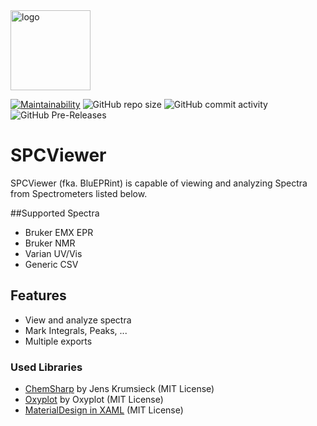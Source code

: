 <img src="https://raw.githubusercontent.com/JensKrumsieck/BluEPRint2/chemsharp/SPCViewer.WPF/Resources/spc_icon.ico" alt="logo" width="128"/>

[![Maintainability](https://api.codeclimate.com/v1/badges/8da3cda66ed7e6c4e0af/maintainability)](https://codeclimate.com/github/JensKrumsieck/BluEPRint2/maintainability)
![GitHub repo size](https://img.shields.io/github/repo-size/JensKrumsieck/BluEPRint2)
![GitHub commit activity](https://img.shields.io/github/commit-activity/y/JensKrumsieck/BluEPRint2)
![GitHub Pre-Releases](https://img.shields.io/github/downloads-pre/JensKrumsieck/BluEPRint2/latest/total)
# SPCViewer

SPCViewer (fka. BluEPRint) is capable of viewing and analyzing Spectra from Spectrometers listed below.

##Supported Spectra
- Bruker EMX EPR
- Bruker NMR
- Varian UV/Vis
- Generic CSV

## Features
- View and analyze spectra
- Mark Integrals, Peaks, ...
- Multiple exports

### Used Libraries
* [ChemSharp](https://github.com/JensKrumsieck/ChemSharp) by Jens Krumsieck (MIT License)
* [Oxyplot](https://github.com/oxyplot/oxyplot) by Oxyplot (MIT License)
* [MaterialDesign in XAML](https://github.com/MaterialDesignInXAML/MaterialDesignInXamlToolkit) (MIT License)

